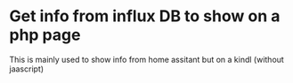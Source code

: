 # Get info from influx DB to show on a php page

This is mainly used to show info from home assitant but on a kindl (without jaascript)
